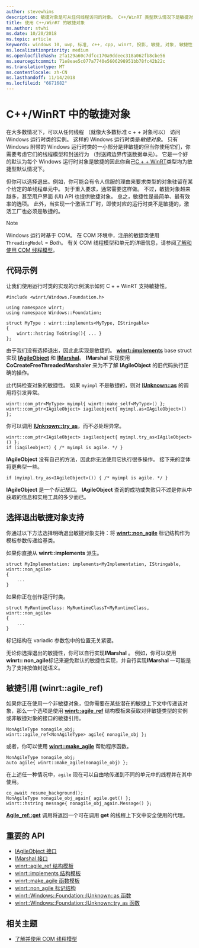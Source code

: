 ```yaml
---
author: stevewhims
description: 敏捷对象是可从任何线程访问的对象。 C++/WinRT 类型默认情况下是敏捷对象，但你可以选择退出。
title: 使用 C++/WinRT 的敏捷对象
ms.author: stwhi
ms.date: 10/20/2018
ms.topic: article
keywords: windows 10, uwp, 标准, c++, cpp, winrt, 投影, 敏捷, 对象, 敏捷性, IAgileObject
ms.localizationpriority: medium
ms.openlocfilehash: 2fa129a60c7dfcc170a9ddeec318a062fb8cbe56
ms.sourcegitcommit: 71e8eae5c077a7740e5606298951bb78fc42b22c
ms.translationtype: MT
ms.contentlocale: zh-CN
ms.lasthandoff: 11/14/2018
ms.locfileid: "6671682"
---
```

# <a name="agile-objects-in-cwinrt"></a>C++/WinRT 中的敏捷对象

在大多数情况下，可以从任何线程 （就像大多数标准 c + + 对象可以） 访问 Windows 运行时类的实例。 这样的 Windows 运行时类是*敏捷对象*。 只有 Windows 附带的 Windows 运行时类的一小部分是非敏捷的但当你使用它们，你需要考虑它们的线程模型和封送行为 （封送跨边界传送数据单元）。 它是一个好的默认为每个 Windows 运行时对象是敏捷的因此你自己[C + + WinRT](/windows/uwp/cpp-and-winrt-apis/intro-to-using-cpp-with-winrt)类型均为敏捷型默认情况下。

但你可以选择退出。例如，你可能会有令人信服的理由来要求类型的对象驻留在某个给定的单线程单元中。 对于重入要求，通常需要这样做。 不过，敏捷对象越来越多，甚至用户界面 (UI) API 也提供敏捷对象。 总之，敏捷性是最简单、最有效率的选项。 此外，当实现一个激活工厂时，即使对应的运行时类不是敏捷的，激活工厂也必须是敏捷的。

> [!NOTE]
> Windows 运行时基于 COM。 在 COM 环境中，注册的敏捷类使用 `ThreadingModel` = *Both*。 有关 COM 线程模型和单元的详细信息，请参阅[了解和使用 COM 线程模型](https://msdn.microsoft.com/library/ms809971)。

## <a name="code-examples"></a>代码示例

让我们使用运行时类的实现的示例演示如何 C + + WinRT 支持敏捷性。

```cppwinrt
#include <winrt/Windows.Foundation.h>

using namespace winrt;
using namespace Windows::Foundation;

struct MyType : winrt::implements<MyType, IStringable>
{
    winrt::hstring ToString(){ ... }
};
```

由于我们没有选择退出，因此此实现是敏捷的。 [**winrt::implements**](/uwp/cpp-ref-for-winrt/implements) base struct 实现 [**IAgileObject**](https://msdn.microsoft.com/library/windows/desktop/hh802476) 和 [**IMarshal**](/windows/desktop/api/objidl/nn-objidl-imarshal)。 **IMarshal** 实现使用 **CoCreateFreeThreadedMarshaler** 来为不了解 **IAgileObject** 的旧代码执行正确的操作。

此代码检查对象的敏捷性。 如果 `myimpl` 不是敏捷的，则对 [**IUnknown::as**](/uwp/cpp-ref-for-winrt/windows-foundation-iunknown#iunknownas-function) 的调用将引发异常。

```cppwinrt
winrt::com_ptr<MyType> myimpl{ winrt::make_self<MyType>() };
winrt::com_ptr<IAgileObject> iagileobject{ myimpl.as<IAgileObject>() };
```

你可以调用 [**IUnknown::try_as**](/uwp/cpp-ref-for-winrt/windows-foundation-iunknown#iunknowntryas-function)，而不必处理异常。

```cppwinrt
winrt::com_ptr<IAgileObject> iagileobject{ myimpl.try_as<IAgileObject>() };
if (iagileobject) { /* myimpl is agile. */ }
```

**IAgileObject** 没有自己的方法，因此你无法使用它执行很多操作。 接下来的变体将更典型一些。

```cppwinrt
if (myimpl.try_as<IAgileObject>()) { /* myimpl is agile. */ }
```

**IAgileObject** 是一个*标记接口*。 **IAgileObject** 查询的成功或失败只不过是你从中获取的信息和实用工具的多少而已。

## <a name="opting-out-of-agile-object-support"></a>选择退出敏捷对象支持

你通过以下方法选择明确退出敏捷对象支持：将 [**winrt::non_agile**](/uwp/cpp-ref-for-winrt/non_agile) 标记结构作为模板参数传递给基类。

如果你直接从 **winrt::implements** 派生。

```cppwinrt
struct MyImplementation: implements<MyImplementation, IStringable, winrt::non_agile>
{
    ...
}
```

如果你正在创作运行时类。

```cppwinrt
struct MyRuntimeClass: MyRuntimeClassT<MyRuntimeClass, winrt::non_agile>
{
    ...
}
```

标记结构在 variadic 参数包中的位置无关紧要。

无论你选择退出的敏捷性，你可以自行实现**IMarshal** 。 例如，你可以使用**winrt:: non_agile**标记来避免默认的敏捷性实现，并自行实现**IMarshal** &mdash;可能是为了支持按值封送语义。

## <a name="agile-references-winrtagileref"></a>敏捷引用 (winrt::agile_ref)

如果你正在使用一个非敏捷对象，但你需要在某些潜在的敏捷上下文中传递该对象，那么一个选项是使用 [**winrt::agile_ref**](/uwp/cpp-ref-for-winrt/agile-ref) 结构模板来获取对非敏捷类型的实例或非敏捷对象的接口的敏捷引用。

```cppwinrt
NonAgileType nonagile_obj;
winrt::agile_ref<NonAgileType> agile{ nonagile_obj };
```

或者，你可以使用 [**winrt::make_agile**](/uwp/cpp-ref-for-winrt/make-agile) 帮助程序函数。

```cppwinrt
NonAgileType nonagile_obj;
auto agile{ winrt::make_agile(nonagile_obj) };
```

在上述任一种情况中，`agile` 现在可以自由地传递到不同的单元中的线程并在其中使用。

```cppwinrt
co_await resume_background();
NonAgileType nonagile_obj_again{ agile.get() };
winrt::hstring message{ nonagile_obj_again.Message() };
```

[**Agile_ref::get**](/uwp/cpp-ref-for-winrt/agile-ref#agilerefget-function) 调用将返回一个可在调用 **get** 的线程上下文中安全使用的代理。

## <a name="important-apis"></a>重要的 API

* [IAgileObject 接口](https://msdn.microsoft.com/library/windows/desktop/hh802476)
* [IMarshal 接口](https://docs.microsoft.com/previous-versions/windows/embedded/ms887993)
* [winrt::agile_ref 结构模板](/uwp/cpp-ref-for-winrt/agile-ref)
* [winrt::implements 结构模板](/uwp/cpp-ref-for-winrt/implements)
* [winrt::make_agile 函数模板](/uwp/cpp-ref-for-winrt/make-agile)
* [winrt::non_agile 标记结构](/uwp/cpp-ref-for-winrt/non_agile)
* [winrt::Windows::Foundation::IUnknown::as 函数](/uwp/cpp-ref-for-winrt/windows-foundation-iunknown#iunknownas-function)
* [winrt::Windows::Foundation::IUnknown::try_as 函数](/uwp/cpp-ref-for-winrt/windows-foundation-iunknown#iunknowntryas-function)

## <a name="related-topics"></a>相关主题

* [了解并使用 COM 线程模型](https://msdn.microsoft.com/library/ms809971)
